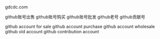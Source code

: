 gdcdc.com

github账号出售 github账号购买 github账号批发 github老号 github贡献号

github account for sale github account purchase github account wholesale github old account github contribution account

